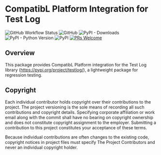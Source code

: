 # CompatibL Platform Integration for Test Log
![GitHub Workflow Status](https://img.shields.io/github/actions/workflow/status/compatibl/cl-testlog/python-package.yml)
![GitHub](https://img.shields.io/github/license/compatibl/cl-testlog)
![PyPI - Downloads](https://img.shields.io/pypi/dm/cl-testlog)
![PyPI - Python Version](https://img.shields.io/pypi/pyversions/cl-testlog)
![PyPI](https://img.shields.io/pypi/v/cl-testlog)
[![PRs Welcome](https://img.shields.io/badge/PRs-welcome-brightgreen.svg)](https://github.com/compatibl/cl-testlog/pulls)
## Overview

This package provides CompatibL Platform integration for the Test Log library
(https://pypi.org/project/testlog/), a lightweight package for regression
testing.

## Copyright

Each individual contributor holds copyright over their contributions to the
project. The project versioning is the sole means of recording all such
contributions and copyright details. Specifying corporate affiliation or
work email along with the commit shall have no bearing on copyright ownership
and does not constitute copyright assignment to the employer. Submitting a
contribution to this project constitutes your acceptance of these terms.

Because individual contributions are often changes to the existing code,
copyright notices in project files must specify The Project Contributors and
never an individual copyright holder.
